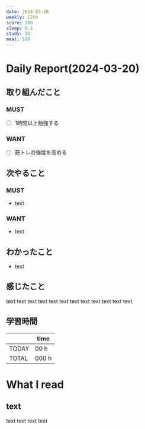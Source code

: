 ```yaml
---
date: 2024-03-20
weekly: 12th
score: 100
sleep: 8.5
study: 10
meal: 100
---
```

# Daily Report(2024-03-20)
## 取り組んだこと
### MUST  
- [ ] 1時間以上勉強する  
### WANT
- [ ] 筋トレの強度を高める
## 次やること
### MUST
- text
### WANT
- text
## わかったこと
- text
## 感じたこと
text text text text text text text text text text text text
## 学習時間
|       | time  | 
| ----- | ----- |
| TODAY | 00 h   |
| TOTAL | 000 h |
# What I read
## text 
text text text text